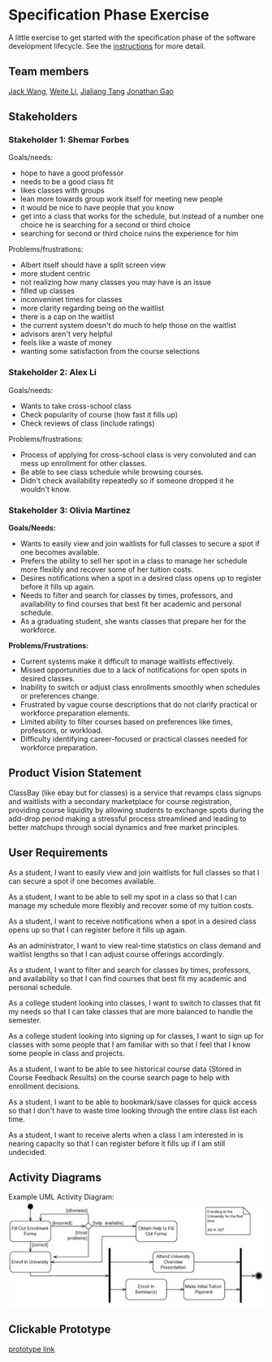# Specification Phase Exercise

A little exercise to get started with the specification phase of the software development lifecycle. See the [instructions](instructions.md) for more detail.

## Team members

[Jack Wang](https://github.com/JackInTheBox314), 
[Weite Li](https://github.com/YYukin0),
[Jialiang Tang](https://github.com/JialiangTang1) 
[Jonathan Gao](https://github.com/jg169)

## Stakeholders

### Stakeholder 1: Shemar Forbes 

Goals/needs: 
- hope to have a good professor 
- needs to be a good class fit 
- likes classes with groups 
- lean more towards group work itself for meeting new people 
- it would be nice to have people that you know 
- get into a class that works for the schedule, but instead of a number one choice he is searching for a second or third choice 
- searching for second or third choice ruins the experience for him 

Problems/frustrations: 
- Albert itself should have a split screen view 
- more student centric 
- not realizing how many classes you may have is an issue 
- filled up classes 
- inconveninet times for classes 
- more clarity regarding being on the waitlist 
- there is a cap on the waitlist 
- the current system doesn't do much to help those on the waitlist 
- advisors aren't very helpful 
- feels like a waste of money
- wanting some satisfaction from the course selections 

### Stakeholder 2: Alex Li

Goals/needs: 
- Wants to take cross-school class
- Check popularity of course (how fast it fills up)
- Check reviews of class (include ratings)

Problems/frustrations: 
- Process of applying for cross-school class is very convoluted and can mess up enrollment for other classes.
- Be able to see class schedule while browsing courses.
- Didn't check availability repeatedly so if someone dropped it he wouldn't know.

### Stakeholder 3: Olivia Martinez

**Goals/Needs:**
- Wants to easily view and join waitlists for full classes to secure a spot if one becomes available.
- Prefers the ability to sell her spot in a class to manage her schedule more flexibly and recover some of her tuition costs.
- Desires notifications when a spot in a desired class opens up to register before it fills up again.
- Needs to filter and search for classes by times, professors, and availability to find courses that best fit her academic and personal schedule.
- As a graduating student, she wants classes that prepare her for the workforce.

**Problems/Frustrations:**
- Current systems make it difficult to manage waitlists effectively.
- Missed opportunities due to a lack of notifications for open spots in desired classes.
- Inability to switch or adjust class enrollments smoothly when schedules or preferences change.
- Frustrated by vague course descriptions that do not clarify practical or workforce preparation elements.
- Limited ability to filter courses based on preferences like times, professors, or workload.
- Difficulty identifying career-focused or practical classes needed for workforce preparation.


## Product Vision Statement

ClassBay (like ebay but for classes) is a service that revamps class signups and waitlists with a secondary marketplace for course registration, providing course liquidity by allowing students to exchange spots during the add-drop period making a stressful process streamlined and leading to better matchups through social dynamics and free market principles. 

## User Requirements

As a student, I want to easily view and join waitlists for full classes so that I can secure a spot if one becomes available.

As a student, I want to be able to sell my spot in a class so that I can manage my schedule more flexibly and recover some of my tuition costs.

As a student, I want to receive notifications when a spot in a desired class opens up so that I can register before it fills up again.

As an administrator, I want to view real-time statistics on class demand and waitlist lengths so that I can adjust course offerings accordingly.

As a student, I want to filter and search for classes by times, professors, and availability so that I can find courses that best fit my academic and personal schedule.

As a college student looking into classes, I want to switch to classes that fit my needs so that I can take classes that are more balanced to handle the semester. 

As a college student looking into signing up for classes, I want to sign up for classes with some people that I am familiar with so that I feel that I know some people in class and projects.

As a student, I want to be able to see historical course data (Stored in Course Feedback Results) on the course search page to help with enrollment decisions.

As a student, I want to be able to bookmark/save classes for quick access so that I don't have to waste time looking through the entire class list each time.

As a student, I want to receive alerts when a class I am interested in is nearing capacity so that I can register before it fills up if I am still undecided.

## Activity Diagrams

Example UML Activity Diagram:  
![Example UML Activity Diagram](uml_activity_diagram.png)

## Clickable Prototype

[prototype link](https://www.figma.com/proto/snzrok5nuP927l1r6CneUJ/TheBestTeam?node-id=1-2&p=f&t=0Sxey6lYgSSU1JSI-1&scaling=scale-down&content-scaling=fixed&page-id=0%3A1&starting-point-node-id=1%3A2)
